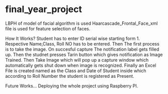# final_year_project

LBPH of model of facial algorithm is used 
Haarcascade_Frontal_Face_xml file is used for feature selection of faces.

How It Works?
  Student has to enter ID serial wise starting form 1. Respective Name,Class, Roll NO has to be entered.
  Then The first process is to take the image. On succesful capture The notification label gets filled up.
  Then the studnet presses Tarin button which gives notification as Image Trained.
  Then Take Image which will pop up a capture window which automatically gets shut down when image is recognized.
  Finally an Excel File is created named as the Class and Date of Student inside which according to Roll Number 
  the student is registered as Present.
  
Future Works...
  Deploying the whole project using Raspberry PI.  
